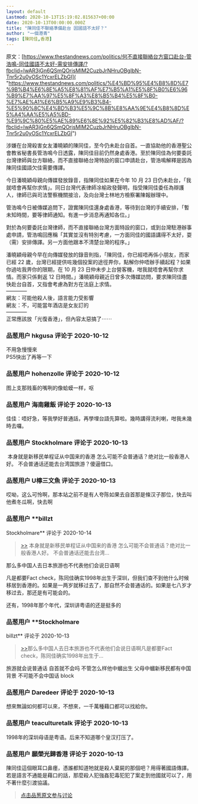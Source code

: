 ```yaml
---
layout: default
Lastmod: 2020-10-13T15:19:02.815637+00:00
date: 2020-10-13T00:00:00.000Z
title: "陳同佳不聯絡準備赴台 因國語不太好？"
author: "一個港青"
tags: [陳同佳,香港]
---
```


原文：[https://www.thestandnews.com/politics/何不直接聯絡台方窗口赴台-管浩鳴-同佳國語不太好-需安排傳譯/?fbclid=IwAR3jGn6QSmQOrjsMIM2CuzbJrNHruOBgIbN-Tnr5r2u0yOSc1YcxrELZbGI]( "https://www.thestandnews.com/politics/%E4%BD%95%E4%B8%8D%E7%9B%B4%E6%8E%A5%E8%81%AF%E7%B5%A1%E5%8F%B0%E6%96%B9%E7%AA%97%E5%8F%A3%E8%B5%B4%E5%8F%B0-%E7%AE%A1%E6%B5%A9%E9%B3%B4-%E5%90%8C%E4%BD%B3%E5%9C%8B%E8%AA%9E%E4%B8%8D%E5%A4%AA%E5%A5%BD-%E9%9C%80%E5%AE%89%E6%8E%92%E5%82%B3%E8%AD%AF/?fbclid=IwAR3jGn6QSmQOrjsMIM2CuzbJrNHruOBgIbN-Tnr5r2u0yOSc1YcxrELZbGI")  
  
涉嫌在台灣殺害女友潘曉穎的陳同佳，至今仍未赴台自首。一直協助他的香港聖公會教省秘書長管浩鳴今日透露，陳同佳目前仍然身處香港。至於陳同佳為何要委託台灣律師與台方聯絡，而不直接聯絡台灣特設的窗口申請赴台，管浩鳴解釋是因為陳同佳國語欠佳需要傳譯。  
  
今日潘曉穎母親向傳媒發放錄音，指陳同佳如果在今年 10 月 23 日仍未赴台，「我就唔會再幫你求情」。同日台灣代表律師凃榆政發聲明，指受陳同佳委任為辯護人，律師已與司法警察機關接洽，及向台灣士林地方檢察署陳報辦理中。  
  
管浩鳴今日被傳媒追問下，證實陳同佳還身處香港，等待到台灣的手續安排，「暫未知時間，要等律師通知。有進一步消息再通知各位。」  
  
對於為何要委託台灣律師，而不直接聯絡台灣方面特設的窗口，或到台灣駐港辦事處申請，管浩鳴回應稱「其實並沒有特別考慮，一方面同佳的國語講得不太好，耍（需）安排傳譯。另一方面他跟本不清楚台灣的程序。」  
  
潘曉穎母親今早在向傳媒發放的錄音則指，「陳同佳，你已經唔再係小朋友，而家已經 22 歲，台灣已經提供咗幾個投案的途徑畀你，點解你仲唔辦手續起程？如果你過咗我畀你的限期，在 10 月 23 日仲未步上台營客機，咁我就唔會再幫你求情。而家只係剩返 12 日時間。」潘曉穎母親近日曾多次傳媒訪問，要求陳同佳盡快赴台自首，又指會考慮為對方在法庭上求情。  
————  
網友：可能他殺人後，語言能力受影響  
網友：不，可能當年酒店是女友訂的  
————  
正常應該放「光復香港」，但內容太惡搞了⋯⋯

            
### 品葱用户 **hkgusa** 评论于 2020-10-12
        
不用急慢慢來  
PS5快出了再等一下
        


            
### 品葱用户 **hohenzolle** 评论于 2020-10-12
        
图上支那贱畜的嘴咧的像蛤蟆一样，呕
        


            
### 品葱用户 **海南雞飯** 评论于 2020-10-13
        
佳佳：唔好急，等我學好普通話，再學埋台語先算啦。幾時講得流利喇，咁我未幾時去囉。
        


            
### 品葱用户 **Stockholmare** 评论于 2020-10-13
        
 本身就是新移民单程证从中国来的香港 怎么可能不会普通话？绝对比一般香港人好。 不会普通话还能去台湾国旅游？傻逼借口。
        


            
### 品葱用户 **U檸三文魚** 评论于 2020-10-13
        
哎呦，这么可怜啊，那本站之前不是有人夸陈如果去自首那是條汉子那位，快去叫他煮冬瓜啊，快去啊
        


            
### 品葱用户 **billzt 
Stockholmare** 评论于 2020-10-14
        
> [\>>]( "/article/item_id-515470#") 本身就是新移民单程证从中国来的香港 怎么可能不会普通话？绝对比一般香港人好。 不会普通话还能去台湾...

  
  
那么多中国人去日本旅游也不代表他们会说日语啊  
  
凡是都要Fact check，陈同佳确实1998年出生于深圳，但我们查不到他什么时候移居到香港的。如果是一两岁就移过去了，那自然不会普通话的。如果是七八岁才移过去，那还是有可能会的。  
  
还有，1998年那个年代，深圳讲粤语的还是挺多的
        


            
### 品葱用户 **Stockholmare 
billzt** 评论于 2020-10-13
        
> [\>>]( "/article/item_id-515528#")那么多中国人去日本旅游也不代表他们会说日语啊凡是都要Fact check，陈同佳确实1998年出生于...

旅游就会说普通话 自首就不会吗 不管怎么样他中蟈出生 父母中蟈新移民都有中国背景 不可能不会中国话 block
        


            
### 品葱用户 **Daredeer** 评论于 2020-10-13
        
想來無論如何都可以來，不想來，一千萬種藉口都可以找給你。
        


            
### 品葱用户 **teaculturetalk** 评论于 2020-10-13
        
1998年的深圳母语是粤语。后来不知道哪个皇汉打压了。
        


            
### 品葱用户 **願榮光歸香港** 评论于 2020-10-13
        
陳同佳這個眼耳口鼻癦，憑誰都知道牠就是殺人棄屍的那個吧？用得著國語傳譯。若是語言不通能是藉口的話，那麼殺人犯強姦犯毒犯犯了案走到他國就可以了，用不著什麼引渡協議。
        






> [点击品葱原文参与讨论](https://pincong.rocks/article/24993)

